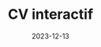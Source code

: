 ---
layout: layout/pok.njk

title: "CV interactif"
authors:
  - Schultz Mathis

date: 2023-12-13

tags: 
  - "temps 2"
  - "CV"

résumé: Le but de ce POK est de réaliser un CV interactif 
---